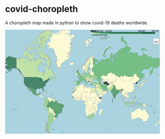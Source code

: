 # covid-choropleth
A choropleth map made in python to show covid-19 deaths worldwide.

![Map example](images/covid-map.png)